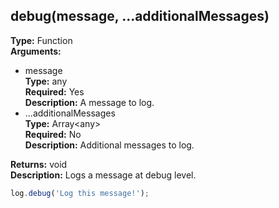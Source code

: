 ## debug(message, ...additionalMessages)

**Type:** Function  
**Arguments:**
  - message  
    **Type:** any  
    **Required:** Yes  
    **Description:** A message to log.
  - ...additionalMessages  
    **Type:** Array&lt;any&gt;  
    **Required:** No  
    **Description:** Additional messages to log.

**Returns:** void  
**Description:** Logs a message at debug level.

```ts
log.debug('Log this message!');
```
